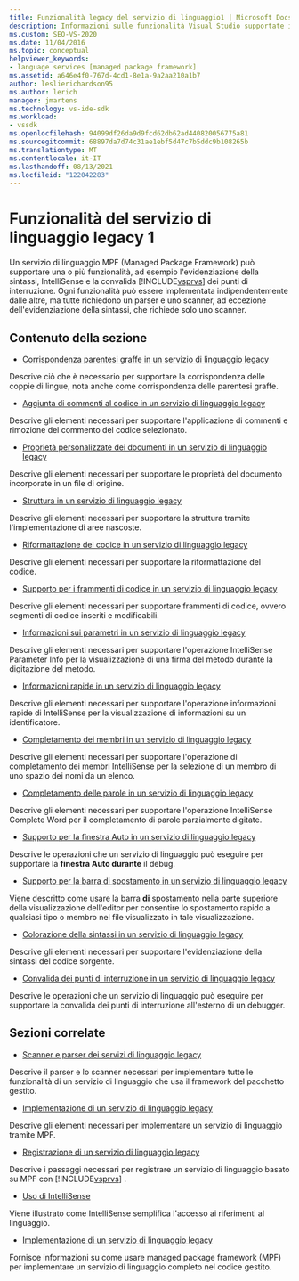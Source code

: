 ```yaml
---
title: Funzionalità legacy del servizio di linguaggio1 | Microsoft Docs
description: Informazioni sulle funzionalità Visual Studio supportate in un servizio di linguaggio MPF (Managed Package Framework).
ms.custom: SEO-VS-2020
ms.date: 11/04/2016
ms.topic: conceptual
helpviewer_keywords:
- language services [managed package framework]
ms.assetid: a646e4f0-767d-4cd1-8e1a-9a2aa210a1b7
author: leslierichardson95
ms.author: lerich
manager: jmartens
ms.technology: vs-ide-sdk
ms.workload:
- vssdk
ms.openlocfilehash: 94099df26da9d9fcd62db62ad440820056775a81
ms.sourcegitcommit: 68897da7d74c31ae1ebf5d47c7b5ddc9b108265b
ms.translationtype: MT
ms.contentlocale: it-IT
ms.lasthandoff: 08/13/2021
ms.locfileid: "122042283"
---
```

# <a name="legacy-language-service-features-1"></a>Funzionalità del servizio di linguaggio legacy 1
Un servizio di linguaggio MPF (Managed Package Framework) può supportare una o più funzionalità, ad esempio l'evidenziazione della sintassi, IntelliSense e la convalida [!INCLUDE[vsprvs](../../code-quality/includes/vsprvs_md.md)] dei punti di interruzione. Ogni funzionalità può essere implementata indipendentemente dalle altre, ma tutte richiedono un parser e uno scanner, ad eccezione dell'evidenziazione della sintassi, che richiede solo uno scanner.

## <a name="in-this-section"></a>Contenuto della sezione
- [Corrispondenza parentesi graffe in un servizio di linguaggio legacy](../../extensibility/internals/brace-matching-in-a-legacy-language-service.md)

 Descrive ciò che è necessario per supportare la corrispondenza delle coppie di lingue, nota anche come corrispondenza delle parentesi graffe.

- [Aggiunta di commenti al codice in un servizio di linguaggio legacy](../../extensibility/internals/commenting-code-in-a-legacy-language-service.md)

 Descrive gli elementi necessari per supportare l'applicazione di commenti e rimozione del commento del codice selezionato.

- [Proprietà personalizzate dei documenti in un servizio di linguaggio legacy](../../extensibility/internals/custom-document-properties-in-a-legacy-language-service.md)

 Descrive gli elementi necessari per supportare le proprietà del documento incorporate in un file di origine.

- [Struttura in un servizio di linguaggio legacy](../../extensibility/internals/outlining-in-a-legacy-language-service.md)

 Descrive gli elementi necessari per supportare la struttura tramite l'implementazione di aree nascoste.

- [Riformattazione del codice in un servizio di linguaggio legacy](../../extensibility/internals/reformatting-code-in-a-legacy-language-service.md)

 Descrive gli elementi necessari per supportare la riformattazione del codice.

- [Supporto per i frammenti di codice in un servizio di linguaggio legacy](../../extensibility/internals/support-for-code-snippets-in-a-legacy-language-service.md)

 Descrive gli elementi necessari per supportare frammenti di codice, ovvero segmenti di codice inseriti e modificabili.

- [Informazioni sui parametri in un servizio di linguaggio legacy](../../extensibility/internals/parameter-info-in-a-legacy-language-service2.md)

 Descrive gli elementi necessari per supportare l'operazione IntelliSense Parameter Info per la visualizzazione di una firma del metodo durante la digitazione del metodo.

- [Informazioni rapide in un servizio di linguaggio legacy](../../extensibility/internals/quick-info-in-a-legacy-language-service.md)

 Descrive gli elementi necessari per supportare l'operazione informazioni rapide di IntelliSense per la visualizzazione di informazioni su un identificatore.

- [Completamento dei membri in un servizio di linguaggio legacy](../../extensibility/internals/member-completion-in-a-legacy-language-service.md)

 Descrive gli elementi necessari per supportare l'operazione di completamento dei membri IntelliSense per la selezione di un membro di uno spazio dei nomi da un elenco.

- [Completamento delle parole in un servizio di linguaggio legacy](../../extensibility/internals/word-completion-in-a-legacy-language-service.md)

 Descrive gli elementi necessari per supportare l'operazione IntelliSense Complete Word per il completamento di parole parzialmente digitate.

- [Supporto per la finestra Auto in un servizio di linguaggio legacy](../../extensibility/internals/support-for-the-autos-window-in-a-legacy-language-service.md)

 Descrive le operazioni che un servizio di linguaggio può eseguire per supportare la **finestra Auto durante** il debug.

- [Supporto per la barra di spostamento in un servizio di linguaggio legacy](../../extensibility/internals/support-for-the-navigation-bar-in-a-legacy-language-service.md)

 Viene descritto come usare la barra **di** spostamento nella parte superiore della visualizzazione dell'editor per consentire lo spostamento rapido a qualsiasi tipo o membro nel file visualizzato in tale visualizzazione.

- [Colorazione della sintassi in un servizio di linguaggio legacy](../../extensibility/internals/syntax-colorizing-in-a-legacy-language-service.md)

 Descrive gli elementi necessari per supportare l'evidenziazione della sintassi del codice sorgente.

- [Convalida dei punti di interruzione in un servizio di linguaggio legacy](../../extensibility/internals/validating-breakpoints-in-a-legacy-language-service.md)

 Descrive le operazioni che un servizio di linguaggio può eseguire per supportare la convalida dei punti di interruzione all'esterno di un debugger.

## <a name="related-sections"></a>Sezioni correlate
- [Scanner e parser dei servizi di linguaggio legacy](../../extensibility/internals/legacy-language-service-parser-and-scanner.md)

 Descrive il parser e lo scanner necessari per implementare tutte le funzionalità di un servizio di linguaggio che usa il framework del pacchetto gestito.

- [Implementazione di un servizio di linguaggio legacy](../../extensibility/internals/implementing-a-legacy-language-service2.md)

 Descrive gli elementi necessari per implementare un servizio di linguaggio tramite MPF.

- [Registrazione di un servizio di linguaggio legacy](../../extensibility/internals/registering-a-legacy-language-service1.md)

 Descrive i passaggi necessari per registrare un servizio di linguaggio basato su MPF con [!INCLUDE[vsprvs](../../code-quality/includes/vsprvs_md.md)] .

- [Uso di IntelliSense](../../ide/using-intellisense.md)

 Viene illustrato come IntelliSense semplifica l'accesso ai riferimenti al linguaggio.

- [Implementazione di un servizio di linguaggio legacy](../../extensibility/internals/implementing-a-legacy-language-service1.md)

 Fornisce informazioni su come usare managed package framework (MPF) per implementare un servizio di linguaggio completo nel codice gestito.
